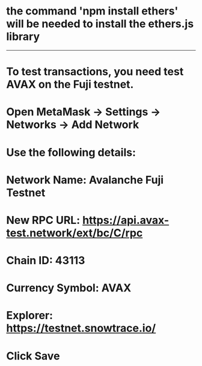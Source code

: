 # the command 'npm install ethers' will be needed to install the ethers.js library

----

# To test transactions, you need test AVAX on the Fuji testnet.

# Open MetaMask → Settings → Networks → Add Network
# Use the following details:
# Network Name: Avalanche Fuji Testnet
# New RPC URL: https://api.avax-test.network/ext/bc/C/rpc
# Chain ID: 43113
# Currency Symbol: AVAX
# Explorer: https://testnet.snowtrace.io/
# Click Save
